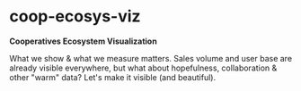 # coop-ecosys-viz
**Cooperatives Ecosystem Visualization**

What we show & what we measure matters. Sales volume and user base are already visible everywhere, but what about hopefulness, collaboration & other "warm" data? Let's make it visible (and beautiful).
